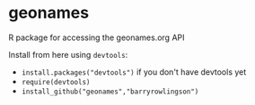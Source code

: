geonames
========

R package for accessing the geonames.org API

Install from here using `devtools`:

 * `install.packages("devtools")` if you don't have devtools yet
 * `require(devtools)`
 * `install_github("geonames","barryrowlingson")`

